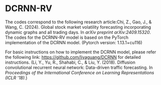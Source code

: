# DCRNN-RV

The codes correspond to the following research article:Chi, Z., Gao, J., & Wang, C. (2024). Global stock market volatility forecasting incorporating dynamic graphs and all trading days. In *arXiv preprint arXiv:2409.15320*.  The codes for the DCRNN-RV model is based on the PyTorch implementation of the DCRNN model. (Pytorch version: 1.13.1+cu116)

For basic instructions on how to implement the DCRNN model, please refer the following link: https://github.com/liyaguang/DCRNN for detailed instructions. (Li, Y., Yu, R., Shahabi, C., & Liu, Y. (2018). Diffusion convolutional recurrent neural network: Data-driven traffic forecasting. In *Proceedings of the International Conference on Learning Representations (ICLR '18)*.)
